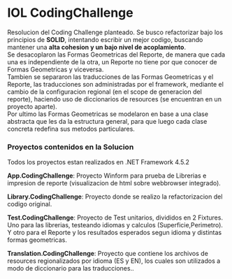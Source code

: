 # IOL CodingChallenge
 Resolucion del Coding Challenge planteado.
 Se busco refactorizar bajo los principios de **SOLID**, intentando escribir un mejor codigo, buscando mantener una **alta cohesion y un bajo nivel de acoplamiento**.  <br/>Se desacoplaron las Formas Geometricas del Reporte, de manera que cada una es independiente de la otra, un Reporte no tiene por que conocer de Formas Geometricas y viceversa.  
 Tambien se separaron las traducciones de las Formas Geometricas y el Reporte, las traducciones son administradas por el framework, mediante el cambio de la configuracion regional (en el scope de generacion del reporte), haciendo uso de diccionarios de resources (se encuentran en un proyecto aparte).  
 Por ultimo las Formas Geometricas se modelaron en base a una clase abstracta que les da la estructura general, para que luego cada clase concreta redefina sus metodos particulares.
 
 ### Proyectos contenidos en la Solucion
 Todos los proyectos estan realizados en .NET Framework 4.5.2

 **App.CodingChallenge**: 
 Proyecto Winform para prueba de Librerias e impresion de reporte (visualizacion de html sobre webbrowser integrado).
 
 **Library.CodingChallenge**:
 Proyecto donde se realizo la refactorizacion del codigo original.
 
 **Test.CodingChallenge**:
 Proyecto de Test unitarios, divididos en 2 Fixtures. Uno para las librerias, testeando idiomas y calculos (Superficie,Perimetro). 
 Y otro para el Reporte y los resultados esperados segun idioma y distintas formas geometricas.
 
 **Translation.CodingChallenge**:
 Proyecto que contiene los archivos de resources regionalizados por idioma (ES y EN), los cuales son utilizados a modo de diccionario para las traducciones..
